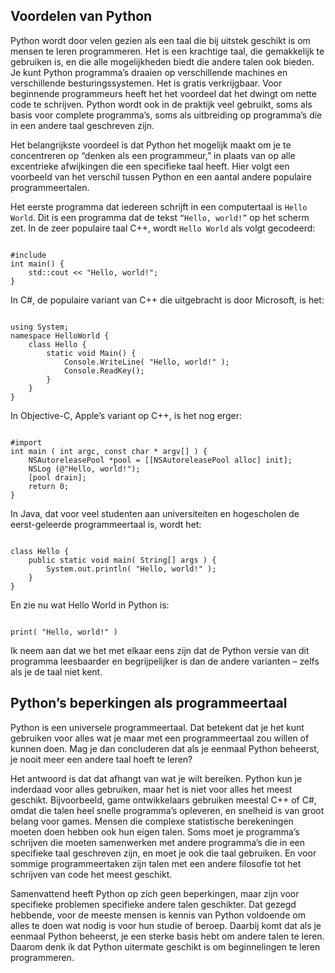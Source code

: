 ## Voordelen van Python
Python wordt door velen gezien als een taal die bij uitstek geschikt is om mensen te leren programmeren. Het is een krachtige taal, die gemakkelijk te gebruiken is, en die alle mogelijkheden biedt die andere talen ook bieden. Je kunt Python programma’s draaien op verschillende machines en verschillende besturingssystemen. Het is gratis verkrijgbaar. Voor beginnende programmeurs heeft het het voordeel dat het dwingt om nette code te schrijven. Python wordt ook in de praktijk veel gebruikt, soms als basis voor complete programma’s, soms als uitbreiding op programma’s die in een andere taal geschreven zijn.

Het belangrijkste voordeel is dat Python het mogelijk maakt om je te concentreren op “denken als een programmeur,” in plaats van op alle excentrieke afwijkingen die een specifieke taal heeft. Hier volgt een voorbeeld van het verschil tussen Python en een aantal andere populaire programmeertalen.

Het eerste programma dat iedereen schrijft in een computertaal is <code>Hello World</code>. Dit is een programma dat de tekst <code>“Hello, world!”</code> op het scherm zet. In de zeer populaire taal C++, wordt <code>Hello World</code> als volgt gecodeerd:

<pre><code>
#include <iostream>
int main() {
    std::cout << "Hello, world!";
}
</code></pre>

In C#, de populaire variant van C++ die uitgebracht is door Microsoft, is het:

<pre><code>
using System;
namespace HelloWorld {
    class Hello {
        static void Main() {
            Console.WriteLine( "Hello, world!" );
            Console.ReadKey();
        }
    }
}
</code></pre>

In Objective-C, Apple’s variant op C++, is het nog erger:

<pre><code>
#import <Foundation/Foundation.h>
int main ( int argc, const char * argv[] ) {
    NSAutoreleasePool *pool = [[NSAutoreleasePool alloc] init];
    NSLog (@"Hello, world!");
    [pool drain];
    return 0;
}
</code></pre>

In Java, dat voor veel studenten aan universiteiten en hogescholen de eerst-geleerde programmeertaal is, wordt het:

<pre><code>
class Hello {
    public static void main( String[] args ) {
        System.out.println( "Hello, world!" );
    }
}
</code></pre>

En zie nu wat Hello World in Python is:

<pre><code>
print( "Hello, world!" )
</code></pre>

Ik neem aan dat we het met elkaar eens zijn dat de Python versie van dit programma leesbaarder en begrijpelijker is dan de andere varianten – zelfs als je de taal niet kent.

## Python’s beperkingen als programmeertaal
Python is een universele programmeertaal. Dat betekent dat je het kunt gebruiken voor alles wat je maar met een programmeertaal zou willen of kunnen doen. Mag je dan concluderen dat als je eenmaal Python beheerst, je nooit meer een andere taal hoeft te leren?

Het antwoord is dat dat afhangt van wat je wilt bereiken. Python kun je inderdaad voor alles gebruiken, maar het is niet voor alles het meest geschikt. Bijvoorbeeld, game ontwikkelaars gebruiken meestal C++ of C#, omdat die talen heel snelle programma’s opleveren, en snelheid is van groot belang voor games. Mensen die complexe statistische berekeningen moeten doen hebben ook hun eigen talen. Soms moet je programma’s schrijven die moeten samenwerken met andere programma’s die in een specifieke taal geschreven zijn, en moet je ook die taal gebruiken. En voor sommige programmeertaken zijn talen met een andere filosofie tot het schrijven van code het meest geschikt.

Samenvattend heeft Python op zich geen beperkingen, maar zijn voor specifieke problemen specifieke andere talen geschikter. Dat gezegd hebbende, voor de meeste mensen is kennis van Python voldoende om alles te doen wat nodig is voor hun studie of beroep. Daarbij komt dat als je eenmaal Python beheerst, je een sterke basis hebt om andere talen te leren. Daarom denk ik dat Python uitermate geschikt is om beginnelingen te leren programmeren.
